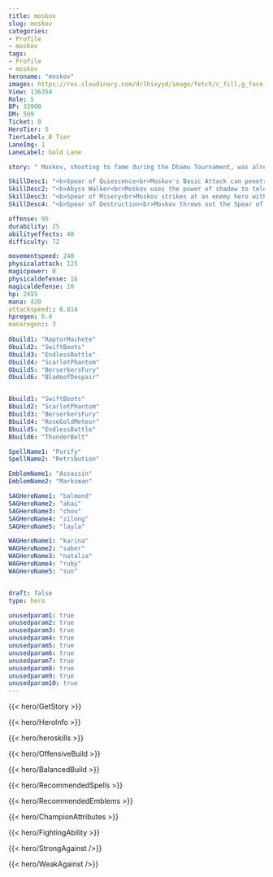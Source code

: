 ```yaml
---
title: moskov
slug: moskov
categories: 
- Profile 
- moskov
tags: 
- Profile
- moskov
heroname: "moskov"
images: https://res.cloudinary.com/drlhixyyd/image/fetch/c_fill,g_face,f_auto/https://cdn2-build.mobagenie.my.id/p/images/banner/full/moskov.jpg
View: 136354 
Role: 5 
BP: 32000
DM: 599 
Ticket: 0 
HeroTier: 5 
TierLabel: B Tier 
LaneImg: 1
LaneLabel: Gold Lane 

story: " Moskov, shooting to fame during the Dhamu Tournament, was already a battle master at his youth. He inherited the family\'s occult spear fighting skills, and as the next leader of the clan Wildsand, he was loved and respected by many. Watching Wildsand clan growing stronger day by day, the khan of Thornwolf which is the hegemony on Hietala Grassland couldn\'t sit back any longer. One day when the youngsters of Wildsand went out hunting, he slaughtered the entire clan with his own people. The whole land was scorched by blazing flames of war. Blood flowed like stream, yet a slight warmth still remained on the bodies of died families and friends. Faced with this cruel vision, Moskov could not persuade himself to accept it. But even worse, khan dispatched a formidable cavalty trying to hunt down the Moskov\'s hunting party which was the only survivors from the massacre. In a panic, some escaped and some wanted to surrender, and Moskov, for the very first time, lifted his spear and aimed at his own buddies. Suffering from this painful experience, Moskov became ruthless with a thought of revenge haunting him constantly. However, the khan was too strong to defeat. In order to obtain more power, Moskov chose to fall into the Abyss of Shadow and serve the Queen of Doom, becoming notorious as \'the Spear of Quiescence\' ever since. "

SkillDesc1: "<b>Spear of Quiescence<br>Moskov's Basic Attack can penetrate the target and deal 68%~110% <font color='#C53535'>(Physical Damage)</font> to enemies behind it. If a Basic Attack hits a target successfully, the CD of Abyss Walker and Spear of Misery will be reduced by 0.8s."   
SkillDesc2: "<b>Abyss Walker<br>Moskov uses the power of shadow to teleport to the designated position, increasing 40% of his ATK Speed within 3s. Meanwhile, his Basic Attack deals 10% more Damage to enemies behind the target."   
SkillDesc3: "<b>Spear of Misery<br>Moskov strikes at an enemy hero with full strength, dealing 140<font color='#D58E1F'>( +40% Total Physical ATK)</font> <font color='#C53535'>(Physical Damage)</font> and knocking back the target. The target's position will be exposed for 5s. If the target collides with another enemy hero when knocked back, then both of them will take 210<font color='#D58E1F'>( +60% Total Physical ATK)</font> <font color='#C53535'>(Physical Damage)</font> and be stunned for 1s. If the target hero knocks onto obstacles, they will be stunned for 2s."   
SkillDesc4: "<b>Spear of Destruction<br>Moskov throws out the Spear of Destruction after powering up shortly, dealing 600<font color='#D58E1F'>( +100% Total Physical ATK)</font> <font color='#C53535'>(Physical Damage)</font> to enemies along a straight line. The first enemy hero it hits has its Movement Speed reduced by 80% for 0.8s, and enemies behind it take 780<font color='#D58E1F'>( +130% Total Physical ATK)</font> <font color='#C53535'>(Physical Damage)</font>."  

offense: 95 
durability: 25 
abilityeffects: 40 
difficulty: 72 

movementspeed: 240
physicalattack: 125
magicpower: 0
physicaldefense: 16
magicaldefense: 10
hp: 2455
mana: 420
attackspeed:: 0.814
hpregen: 6.4
manaregen:: 3
 
Obuild1: "RaptorMachete"  
Obuild2: "SwiftBoots" 
Obuild3: "EndlessBattle" 
Obuild4: "ScarletPhantom" 
Obuild5: "BerserkersFury" 
Obuild6: "BladeofDespair" 


Bbuild1: "SwiftBoots"  
Bbuild2: "ScarletPhantom" 
Bbuild3: "BerserkersFury" 
Bbuild4: "RoseGoldMeteor" 
Bbuild5: "EndlessBattle" 
Bbuild6: "ThunderBelt" 

SpellName1: "Purify" 
SpellName2: "Retribution"   

EmblemName1: "Assassin" 
EmblemName2: "Marksman"    

SAGHeroName1: "balmond"
SAGHeroName2: "akai"
SAGHeroName3: "chou"
SAGHeroName4: "zilong"
SAGHeroName5: "layla"

WAGHeroName1: "karina"
WAGHeroName2: "saber"
WAGHeroName3: "natalia"
WAGHeroName4: "ruby"
WAGHeroName5: "sun"


draft: false
type: hero

unusedparam1: true
unusedparam2: true
unusedparam3: true
unusedparam4: true
unusedparam5: true
unusedparam6: true
unusedparam7: true
unusedparam8: true
unusedparam9: true
unusedparam10: true
---
```



{{< hero/GetStory >}}

{{< hero/HeroInfo >}}
 
{{< hero/heroskills >}}

{{< hero/OffensiveBuild >}} 

{{< hero/BalancedBuild >}}


{{< hero/RecommendedSpells >}}  

{{< hero/RecommendedEmblems >}}   


{{< hero/ChampionAttributes >}}


{{< hero/FightingAbility >}}

{{< hero/StrongAgainst />}}

{{< hero/WeakAgainst />}}
